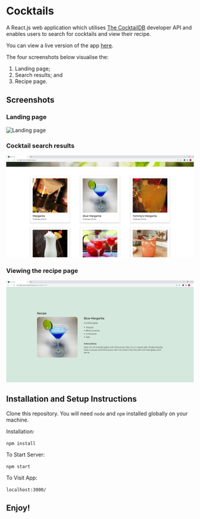 # Cocktails

A React.js web application which utilises [The CocktailDB](https://www.thecocktaildb.com/api.php) developer API and enables users to search for cocktails and view their recipe. 

You can view a live version of the app [here](https://leigh-west-cocktails.web.app/).

The four screenshots below visualise the:
   1) Landing page;
   2) Search results; and 
   3) Recipe page.
   

## Screenshots

### Landing page

![](/screenshots/LandingPage.PNG?raw=true "Landing page")

### Cocktail search results

![](/screenshots/SearchResults.PNG?raw=true "Cocktail search results")

### Viewing the recipe page

![](/screenshots/RecipePage.PNG?raw=true "Recipe page")

## Installation and Setup Instructions

Clone this repository. You will need `node` and `npm` installed globally on your machine.

Installation:

`npm install`

To Start Server:

`npm start`

To Visit App:

`localhost:3000/`

## Enjoy!
